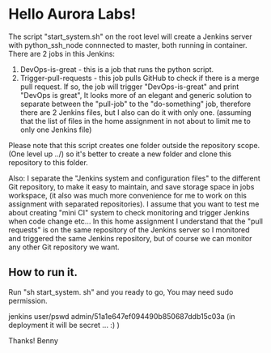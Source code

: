 # Hello Aurora Labs!       

The script "start_system.sh" on the root level will create a Jenkins server with python_ssh_node connnected to master, both running in container. There are 2 jobs in this Jenkins:
1.	DevOps-is-great - this is a job that runs the python script.
2.	Trigger-pull-requests - this job pulls GitHub to check if there is a merge pull request. If so, the job will trigger "DevOps-is-great" and print "DevOps is great", It looks more of an elegant and generic solution to separate between the "pull-job" to the "do-something" job, therefore there are 2 Jenkins files, but I also can do it with only one. (assuming that the list of files in the home assignment in not about to limit me to only one Jenkins file)

Please note that this script creates one folder outside the repository scope. (One level up ../) so it's better to create a new folder and clone this repository to this folder.

Also: I separate the "Jenkins system and configuration files" to the different Git repository, to make it easy to maintain, and save storage space in jobs workspace, (it also was much more convenience for me to work on this assignment with separated repositories).
I assume that you want to test me about creating "mini CI" system to check monitoring and trigger Jenkins when code change etc... In this home assignment I understand that the "pull requests" is on the same repository of the Jenkins server so I monitored and triggered the same Jenkins repository, but of course we can monitor any other Git repository we want.

## How to run it.

Run "sh start_system. sh" and you ready to go,
You may need sudo permission.

jenkins user/pswd
admin/51a1e647ef094490b850687ddb15c03a  (in deployment it will be secret ... :) )



Thanks!
Benny
